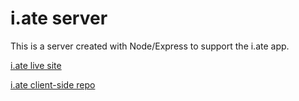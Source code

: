 # i.ate server

This is a server created with Node/Express to support the i.ate app.


[i.ate live site](https://i-ate.now.sh/)


[i.ate client-side repo](https://github.com/nicole919/i-ate)
